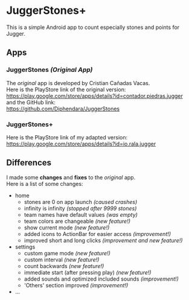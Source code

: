 # JuggerStones+
This is a simple Android app to count especially stones and points for Jugger.

## Apps
### JuggerStones _(Original App)_
The _original_ app is developed by Cristian Cañadas Vacas.<br>
Here is the PlayStore link of the original version:<br>
<https://play.google.com/store/apps/details?id=contador.piedras.jugger><br>
and the GitHub link:<br>
<https://github.com/Diphendara/JuggerStones>

### JuggerStones+
Here is the PlayStore link of my adapted version:<br>
<https://play.google.com/store/apps/details?id=io.rala.jugger>

## Differences
I made some **changes** and **fixes** to the _original_ app.<br>
Here is a list of some changes:
- home
    - stones are 0 on app launch _(caused crashes)_
    - infinity is infinity _(stopped after 9999 stones)_
    - team names have default values _(was empty)_
    - team colors are changeable _(new feature!)_
    - show current mode _(new feature!)_
    - added icons to ActionBar for easier access _(improvement!)_
    - improved short and long clicks _(improvement and new feature!)_
- settings
    - custom game mode _(new feature!)_
    - custom interval _(new feature!)_
    - count backwards _(new feature!)_
    - immediate start (after pressing play) _(new feature!)_
    - added sounds and optimized included sounds _(improvement!)_
    - 'Others' section improved _(improvement!)_
- ...
